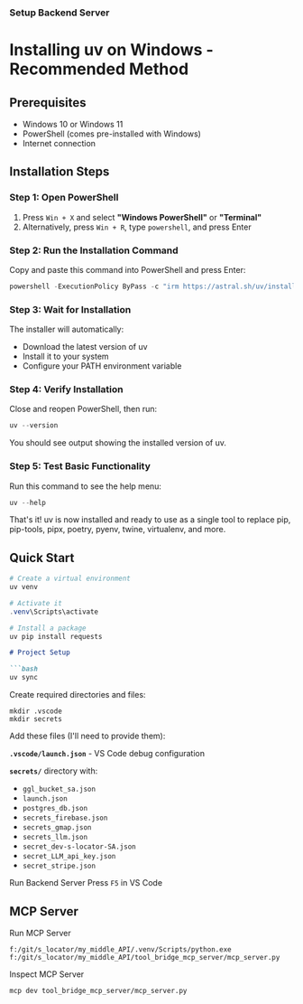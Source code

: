 ### Setup Backend Server

# Installing uv on Windows - Recommended Method

## Prerequisites

- Windows 10 or Windows 11
- PowerShell (comes pre-installed with Windows)
- Internet connection

## Installation Steps

### Step 1: Open PowerShell
1. Press `Win + X` and select **"Windows PowerShell"** or **"Terminal"**
2. Alternatively, press `Win + R`, type `powershell`, and press Enter

### Step 2: Run the Installation Command
Copy and paste this command into PowerShell and press Enter:

```powershell
powershell -ExecutionPolicy ByPass -c "irm https://astral.sh/uv/install.ps1 | iex"
```

### Step 3: Wait for Installation
The installer will automatically:
- Download the latest version of uv
- Install it to your system
- Configure your PATH environment variable

### Step 4: Verify Installation
Close and reopen PowerShell, then run:

```powershell
uv --version
```

You should see output showing the installed version of uv.

### Step 5: Test Basic Functionality
Run this command to see the help menu:

```powershell
uv --help
```

That's it! uv is now installed and ready to use as a single tool to replace pip, pip-tools, pipx, poetry, pyenv, twine, virtualenv, and more.

## Quick Start
```powershell
# Create a virtual environment
uv venv

# Activate it
.venv\Scripts\activate

# Install a package
uv pip install requests
```

```markdown
# Project Setup

```bash
uv sync
```





Create required directories and files:

```
mkdir .vscode
mkdir secrets
```

Add these files (I'll need to provide them):

**`.vscode/launch.json`** - VS Code debug configuration

**`secrets/`** directory with:
- `ggl_bucket_sa.json`
- `launch.json`
- `postgres_db.json`
- `secrets_firebase.json`
- `secrets_gmap.json`
- `secrets_llm.json`
- `secret_dev-s-locator-SA.json`
- `secret_LLM_api_key.json`
- `secret_stripe.json`

Run Backend Server
Press `F5` in VS Code

## MCP Server

Run MCP Server
```
f:/git/s_locator/my_middle_API/.venv/Scripts/python.exe f:/git/s_locator/my_middle_API/tool_bridge_mcp_server/mcp_server.py
```

Inspect MCP Server
```
mcp dev tool_bridge_mcp_server/mcp_server.py
```
